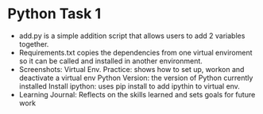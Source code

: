 # Python Task 1

- add.py is a simple addition script that allows users to add 2 variables together.
- Requirements.txt copies the dependencies from one virtual enviroment so it can be called and installed in another environment.
- Screenshots:
  Virtual Env. Practice: shows how to set up, workon and deactivate a virtual env
  Python Version: the version of Python currently installed
  Install ipython: uses pip install to add ipythin to virtual env.
- Learning Journal: Reflects on the skills learned and sets goals for future work
